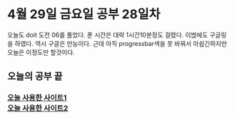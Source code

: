 # 4월 29일 금요일 공부 28일차
오늘도 doit 도전 06를 풀었다. 푼 시간은 대략 1시간10분정도 걸렸다. 이벉에도 구글링을 하였다. 역시 구글은 만능이다. 근데 아직 progressbar색을 못 바꿔서 아쉽긴하지만 오늘은 이정도만 할것이다.
## 오늘의 공부 끝 
### [오늘 사용한 사이트1](https://stickode.tistory.com/74)<br>[오늘 사용한 사이트2](https://developer.android.com/) 
